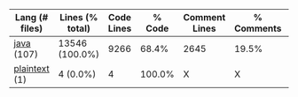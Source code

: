 |Lang (# files)|Lines (% total)|Code Lines|% Code|Comment Lines|% Comments|Blank Lines|% Blank|
| --- | --- | --- | --- | --- | --- | --- | --- |
|[java](https://github.com/FRCTeam5199/Robot-Code-2021/tree/Development/statistics/java/lines_descending.md) (107)|13546 (100.0%)|9266|68.4%|2645|19.5%|1635|12.1%|
|[plaintext](https://github.com/FRCTeam5199/Robot-Code-2021/tree/Development/statistics/plaintext/lines_descending.md) (1)|4 (0.0%)|4|100.0%|X|X|0|0.0%|